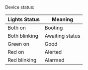 Device status:

| Lights Status  | Meaning  |
|---|---|
| Both on  | Booting  |
| Both blinking  |  Awaiting status  |
| Green on  | Good  |
| Red on  | Alerted  |
| Red blinking  | Alarmed  |